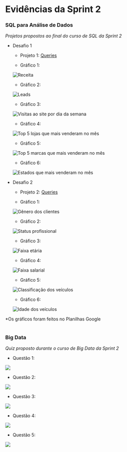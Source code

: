 #
# Evidências da Sprint 2

### SQL para Análise de Dados

*Projetos propostos ao final do curso de SQL da Sprint 2*

* Desafio 1

  - Projeto 1: [Queries](https://github.com/catarwnalud/pbCompass/blob/master/sprint_2/evid%C3%AAncias/desafio1.txt)

  - Gráfico 1: 
  
  ![Receita](https://github.com/catarwnalud/pbCompass/blob/master/sprint_2/evid%C3%AAncias/receitaMes.png)

  - Gráfico 2: 
  
  ![Leads](https://github.com/catarwnalud/pbCompass/blob/master/sprint_2/evid%C3%AAncias/leads.png)

  - Gráfico 3: 
  
  ![Visitas ao site por dia da semana](https://github.com/catarwnalud/pbCompass/blob/master/sprint_2/evid%C3%AAncias/visitasSite.png)

  - Gráfico 4:
  
  ![Top 5 lojas que mais venderam no mês](https://github.com/catarwnalud/pbCompass/blob/master/sprint_2/evid%C3%AAncias/lojasMaisVenderam.png)

  - Gráfico 5: 
  
  ![Top 5 marcas que mais venderam no mês](https://github.com/catarwnalud/pbCompass/blob/master/sprint_2/evid%C3%AAncias/marcasMaisVendidas.png)

  - Gráfico 6: 
  
  ![Estados que mais venderam no mês](https://github.com/catarwnalud/pbCompass/blob/master/sprint_2/evid%C3%AAncias/estadosMaisVenderam.png)

* Desafio 2

  - Projeto 2: [Queries](https://github.com/catarwnalud/pbCompass/blob/master/sprint_2/evid%C3%AAncias/desafio2.txt)

  - Gráfico 1: 
  
  ![Gênero dos clientes](https://github.com/catarwnalud/pbCompass/blob/master/sprint_2/evid%C3%AAncias/genero.png)

  - Gráfico 2: 
  
  ![Status profissional](https://github.com/catarwnalud/pbCompass/blob/master/sprint_2/evid%C3%AAncias/statusProfissional.png)

  - Gráfico 3: 
  
  ![Faixa etária](https://github.com/catarwnalud/pbCompass/blob/master/sprint_2/evid%C3%AAncias/faixaEtaria.png)

  - Gráfico 4: 
  
  ![Faixa salarial](https://github.com/catarwnalud/pbCompass/blob/master/sprint_2/evid%C3%AAncias/faixaSalarial.png)

  - Gráfico 5: 
  
  ![Classificação dos veículos](https://github.com/catarwnalud/pbCompass/blob/master/sprint_2/evid%C3%AAncias/estadoVeiculo.png)

  - Gráfico 6: 
  
  ![Idade dos veículos](https://github.com/catarwnalud/pbCompass/blob/master/sprint_2/evid%C3%AAncias/idadeVeiculo.png)

 *Os gráficos foram feitos no Planilhas Google

#

### Big Data

*Quiz proposto durante o curso de Big Data da Sprint 2*

  - Questão 1: 
  
  ![](https://github.com/catarwnalud/pbCompass/blob/master/sprint_2/evid%C3%AAncias/questaoBD1.png)

  - Questão 2:
  
   ![](https://github.com/catarwnalud/pbCompass/blob/master/sprint_2/evid%C3%AAncias/questaoBD2.png)

  - Questão 3: 
  
  ![](https://github.com/catarwnalud/pbCompass/blob/master/sprint_2/evid%C3%AAncias/questaoBD3.png)

  - Questão 4: 
  
  ![](https://github.com/catarwnalud/pbCompass/blob/master/sprint_2/evid%C3%AAncias/questaoBD4.png)

  - Questão 5: 
  
  ![](https://github.com/catarwnalud/pbCompass/blob/master/sprint_2/evid%C3%AAncias/questaoBD5.png)

#
